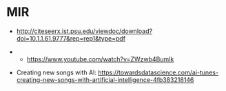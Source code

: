# MIR

- http://citeseerx.ist.psu.edu/viewdoc/download?doi=10.1.1.61.9777&rep=rep1&type=pdf
- - https://www.youtube.com/watch?v=ZWzwb4BumIk

- Creating new songs with AI: https://towardsdatascience.com/ai-tunes-creating-new-songs-with-artificial-intelligence-4fb383218146 

